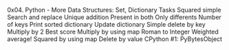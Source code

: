 0x04. Python - More Data Structures: Set, Dictionary
Tasks
Squared simple
Search and replace
Unique addition
Present in both
Only differents
Number of keys
Print sorted dictionary
Update dictionary
Simple delete by key
Multiply by 2
Best score
Multiply by using map
Roman to Integer
Weighted average!
Squared by using map
Delete by value
CPython #1: PyBytesObject
